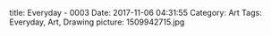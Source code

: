 title: Everyday - 0003
Date: 2017-11-06 04:31:55
Category: Art
Tags: Everyday, Art, Drawing
picture: 1509942715.jpg
